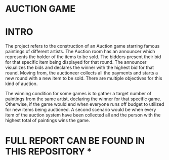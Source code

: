 AUCTION GAME 
============
INTRO
===============

The project refers to the construction of an Auction game starring famous paintings of different artists. The Auction room has an announcer which represents the holder of the items to be sold. The bidders present their bid for that specific item being displayed for that round. The announcer visualizes the bids and declares the winner with the highest bid for that round. Moving from, the auctioneer collects all the payments and starts a new round with a new item to be sold. There are multiple objectives for this kind of auction.

The winning condition for some games is to gather a target number of paintings from the same artist, declaring the winner for that specific game. Otherwise, if the game would end when everyone runs off budget to utilized for new items being auctioned. A second scenario would be when every item of the auction system have been collected all and the person with the highest total of paintings wins the game.

FULL REPORT CAN BE FOUND IN THIS REPOSITORY *
============

